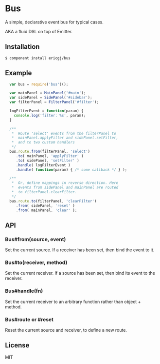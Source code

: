 
# Bus

  A simple, declarative event bus for typical cases.
  
  AKA a fluid DSL on top of Emitter.

## Installation

    $ component install ericgj/bus

## Example

```javascript
  var bus = require('bus')();

  var mainPanel = MainPanel('#main');
  var sidePanel = SidePanel('#sidebar');
  var filterPanel = FilterPanel('#filter');

  logFilterEvent = function(param) {
    console.log('filter: %s', param);
  }

  /**
   *  Route 'select' events from the filterPanel to
   *  mainPanel.applyFilter and sidePanel.setFilter,
   *  and to two custom handlers
   */
  bus.route.from(filterPanel, 'select')
     .to( mainPanel, 'applyFilter' )
     .to( sidePanel, 'setFilter' )
     .handle( logFilterEvent )
     .handle( function(param) { /* some callback */ } );

  /**
   *  Or, define mappings in reverse direction. Here
   *  events from sidePanel and mainPanel are routed
   *  to filterPanel.clearFilter.
   */
  bus.route.to(filterPanel, 'clearFilter')
     .from( sidePanel, 'reset' )
     .from( mainPanel, 'clear' );
```

## API

### Bus#from(source, event)

Set the current source. If a receiver has been set, then bind the event to it.

### Bus#to(receiver, method)

Set the current receiver. If a source has been set, then bind its event to 
the receiver.

### Bus#handle(fn)

Set the current receiver to an arbitrary function rather than object + method.

### Bus#route or #reset

Reset the current source and receiver, to define a new route.
   

## License

  MIT
